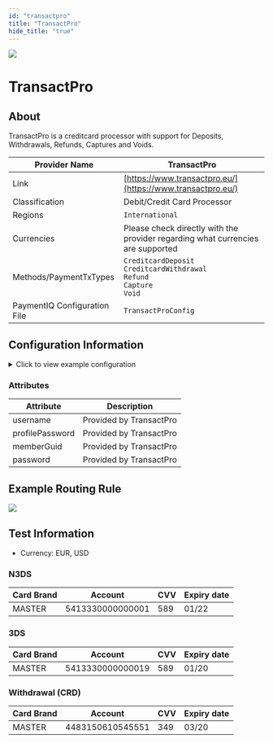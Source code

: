 ```yaml
--- 
id: "transactpro" 
title: "TransactPro"
hide_title: "true"
---
```

 
![](/img/providers/logos/transactpro.png)

# TransactPro

## About
TransactPro is a creditcard processor with support for Deposits, Withdrawals, Refunds, Captures and Voids.

| Provider Name                | TransactPro                                                                              |
|------------------------------|------------------------------------------------------------------------------------------|
| Link                         | [https://www.transactpro.eu/](https://www.transactpro.eu/)                               |
| Classification               | Debit/Credit Card Processor                                                              |
| Regions                      | `International`                                                                          |
| Currencies                   | Please check directly with the provider regarding what currencies are supported          |
| Methods/PaymentTxTypes       | `CreditcardDeposit`<br/> `CreditcardWithdrawal`<br/> `Refund`<br/> `Capture`<br/> `Void` |
| PaymentIQ Configuration File | `TransactProConfig`                                                                      |

## Configuration Information

<details>
<summary>Click to view example configuration</summary>
<br/>

```xml
<com.devcode.paymentiq.integration.transactpro.TransactProConfig>
  <enabled>true</enabled>
  <useViqProxy>true</useViqProxy>
   <testMode>false</testMode>
	 <threeDsRountingStr>BA01</threeDsRountingStr>
	 <n3DSRoutingStr>BA02</n3DSRoutingStr>
   <withdrawalRoutingStr>BA04</withdrawalRoutingStr>
   <recurringRoutingStr>BA03</recurringRoutingStr>
  <accounts>
    <entry>
      <string>default</string>
      <account>
        <username></username>
        <profilePassword></profilePassword>
        <memberGuid></memberGuid>
        <password></password><!-- SHA1 hash of the processing password-->
        <supportedCurrencies>USD|EUR</supportedCurrencies>
        <use3Dsecure>true</use3Dsecure>
        <authType>AUTH_CAPTURE</authType>
           <!--
        <authType>AUTH_CAPTURE</authType>
        <authType>FINAL_AUTH</authType>
        <authType>PRE_AUTH</authType>
        -->
      </account>
    </entry>
    
  </accounts>
  <defaultDescriptor>descriptor</defaultDescriptor>
  <redirectUrl>${baseRedirectUrl}/api/transactpro/redirect/${ptx.txRefId}</redirectUrl>
  <callbackUrl>${baseCallbackUrl}/api/transactpro/callback/${ptx.txRefId}</callbackUrl>
  
</com.devcode.paymentiq.integration.transactpro.TransactProConfig>

```

</details>

### Attributes

| Attribute       | Description             |
|-----------------|-------------------------|
| username        | Provided by TransactPro |
| profilePassword | Provided by TransactPro |
| memberGuid      | Provided by TransactPro |
| password        | Provided by TransactPro |

## Example Routing Rule
![](/img/providers/routing/transactpro.png)
## Test Information
- Currency: EUR, USD

### N3DS

| Card Brand | Account          | CVV | Expiry date |
|------------|------------------|-----|-------------|
| MASTER     | 5413330000000001 | 589 | 01/22       |

### 3DS

| Card Brand | Account          | CVV | Expiry date |
|------------|------------------|-----|-------------|
| MASTER     | 5413330000000019 | 589 | 01/20       |

### Withdrawal (CRD)

| Card Brand | Account          | CVV | Expiry date |
|------------|------------------|-----|-------------|
| MASTER     | 4483150610545551 | 349 | 03/20       |